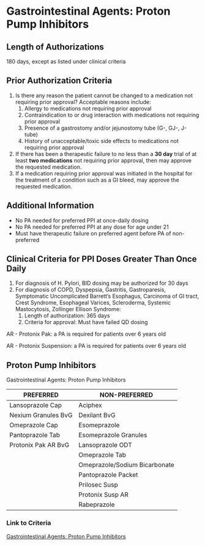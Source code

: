 # Gastrointestinal Agents: Proton Pump Inhibitors

## Length of Authorizations

180 days, except as listed under clinical criteria

## Prior Authorization Criteria

1.  Is there any reason the patient cannot be changed to a medication not requiring prior approval? Acceptable reasons include:
    1.  Allergy to medications not requiring prior approval
    2.  Contraindication to or drug interaction with medications not requiring prior approval
    3.  Presence of a gastrostomy and/or jejunostomy tube (G-, GJ-, J-tube)
    4.  History of unacceptable/toxic side effects to medications not requiring prior approval
2.  If there has been a therapeutic failure to no less than a **30 day** trial of at least **two medications** not requiring prior approval, then may approve the requested medication.
3.  If a medication requiring prior approval was initiated in the hospital for the treatment of a condition such as a GI bleed, may approve the requested medication.

## Additional Information

-   No PA needed for preferred PPI at once-daily dosing
-   No PA needed for preferred PPI at any dose for age under 21
-   Must have therapeutic failure on preferred agent before PA of non-preferred

## Clinical Criteria for PPI Doses Greater Than Once Daily

1.  For diagnosis of H. Pylori, BID dosing may be authorized for 30 days
2.  For diagnosis of COPD, Dyspepsia, Gastritis, Gastroparesis, Symptomatic Uncomplicated Barrett’s Esophagus, Carcinoma of GI tract, Crest Syndrome, Esophageal Varices, Scleroderma, Systemic Mastocytosis, Zollinger Ellison Syndrome:
    1.  Length of authorization: 365 days
    2.  Criteria for approval: Must have failed QD dosing

AR - Protonix Pak: a PA is required for patients over 6 years old

AR - Protonix Suspension: a PA is required for patients over 6 years old

## Proton Pump Inhibitors

Gastrointestinal Agents: Proton Pump Inhibitors

| PREFERRED           | NON-PREFERRED                 |
|---------------------|-------------------------------|
| Lansoprazole Cap    | Aciphex                       |
| Nexium Granules BvG | Dexilant BvG                  |
| Omeprazole Cap      | Esomeprazole                  |
| Pantoprazole Tab    | Esomeprazole Granules         |
| Protonix Pak AR BvG | Lansoprazole ODT              |
|                     | Omeprazole Tab                |
|                     | Omeprazole/Sodium Bicarbonate |
|                     | Pantoprazole Packet           |
|                     | Prilosec Susp                 |
|                     | Protonix Susp AR              |
|                     | Rabeprazole                   |

### Link to Criteria

[Gastrointestinal Agents: Proton Pump Inhibitors](https://pharmacy.medicaid.ohio.gov/sites/default/files/20220415_UPDL_Criteria_FINAL_.pdf#page=63)
